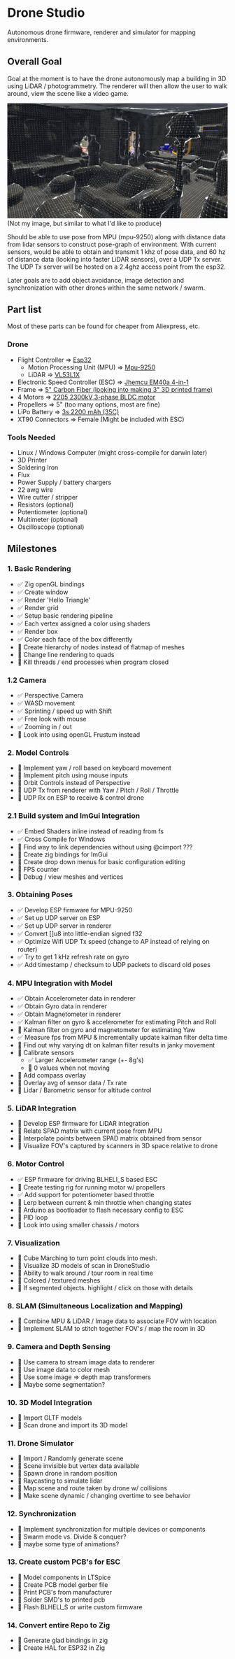 # Drone Studio

Autonomous drone firmware, renderer and simulator for mapping environments.

## Overall Goal

Goal at the moment is to have the drone autonomously map a building in 3D using LiDAR / photogrammetry. The renderer will then allow the user to walk around, view the scene like a video game. 

![alt text](https://github.com/Eykam/DroneStudio/blob/main/assets/hero.png)
(Not my image, but similar to what I'd like to produce)

Should be able to use pose from MPU (mpu-9250) along with distance data from lidar sensors to construct pose-graph of environment. With current sensors, would be able to obtain and transmit 1 khz of pose data, and 60 hz of distance data (looking into faster LiDAR sensors), over a UDP Tx server. The UDP Tx server will be hosted on a 2.4ghz access point from the esp32.

Later goals are to add object avoidance, image detection and synchronization with other drones within the same network / swarm.

## Part list
Most of these parts can be found for cheaper from Aliexpress, etc.

### Drone
- Flight Controller => [Esp32](https://www.amazon.com/dp/B09GK74F7N?ref=ppx_yo2ov_dt_b_fed_asin_title)
  - Motion Processing Unit (MPU) => [Mpu-9250](https://www.amazon.com/dp/B01I1J0Z7Y?ref=ppx_yo2ov_dt_b_fed_asin_title)
  - LiDAR => [VL53L1X](https://www.amazon.com/dp/B0CLDKMGZR?ref=ppx_yo2ov_dt_b_fed_asin_title)
- Electronic Speed Controller (ESC) => [Jhemcu EM40a 4-in-1](https://www.aliexpress.us/item/2255799889128915.html?spm=a2g0o.productlist.main.1.3c37q24Bq24BjE&algo_pvid=f9d88402-ce9d-4e3c-a412-ddb82016e26e&algo_exp_id=f9d88402-ce9d-4e3c-a412-ddb82016e26e-2&pdp_npi=4%40dis%21USD%2123.99%2116.79%21%21%2123.99%2116.79%21%402103245417303536374263010edcc3%2112000024266524726%21sea%21US%216164672369%21X&curPageLogUid=e6vfdxoFeAjy&utparam-url=scene%3Asearch%7Cquery_from%3A)
- Frame => [5" Carbon Fiber (looking into making 3" 3D printed frame)](https://www.aliexpress.us/item/3256806814368043.html?spm=a2g0o.productlist.main.17.56a134f3a8JusT&algo_pvid=1ff9789c-b6ee-44c9-9c11-23c2d6d53f0c&algo_exp_id=1ff9789c-b6ee-44c9-9c11-23c2d6d53f0c-9&pdp_npi=4%40dis%21USD%2125.86%2115.26%21%21%2125.86%2115.26%21%402103209b17303538958174736ead90%2112000039007991042%21sea%21US%216164672369%21X&curPageLogUid=XdxX0TVz20sx&utparam-url=scene%3Asearch%7Cquery_from%3A)
- 4 Motors => [2205 2300kV 3-phase BLDC motor](https://www.aliexpress.us/item/3256806367616768.html?spm=a2g0o.productlist.main.3.3184ZtfdZtfd8D&algo_pvid=d8c1175d-6549-49c9-9d73-1175be48bbf3&algo_exp_id=d8c1175d-6549-49c9-9d73-1175be48bbf3-1&pdp_npi=4%40dis%21USD%2111.69%216.90%21%21%2111.69%216.90%21%402101c5a717303537115667019ee4af%2112000037653045149%21sea%21US%216164672369%21X&curPageLogUid=LovAIBWsRDjV&utparam-url=scene%3Asearch%7Cquery_from%3A)
- Propellers => 5" (too many options, most are fine)
- LiPo Battery => [3s 2200 mAh (35C)](https://www.amazon.com/dp/B0CS2YZCYD?ref=ppx_yo2ov_dt_b_fed_asin_title)
- XT90 Connectors => Female (Might be included with ESC)

### Tools Needed
- Linux / Windows Computer (might cross-compile for darwin later)
- 3D Printer
- Soldering Iron
- Flux
- Power Supply / battery chargers
- 22 awg wire
- Wire cutter / stripper
- Resistors (optional)
- Potentiometer (optional)
- Multimeter (optional)
- Oscilloscope (optional)


## Milestones

### 1. Basic Rendering

- :white_check_mark: Zig openGL bindings
- :white_check_mark: Create window
- :white_check_mark: Render 'Hello Triangle'
- :white_check_mark: Render grid
- :white_check_mark: Setup basic rendering pipeline
- :white_check_mark: Each vertex assigned a color using shaders
- :white_check_mark: Render box
- :white_check_mark: Color each face of the box differently
- :white_square_button: Create hierarchy of nodes instead of flatmap of meshes
- :white_square_button: Change line rendering to quads
- :white_square_button: Kill threads / end processes when program closed

### 1.2 Camera

- :white_check_mark: Perspective Camera
- :white_check_mark: WASD movement
- :white_check_mark: Sprinting / speed up with Shift
- :white_check_mark: Free look with mouse
- :white_check_mark: Zooming in / out
- :white_square_button: Look into using openGL Frustum instead

### 2. Model Controls 

- :white_square_button: Implement yaw / roll based on keyboard movement
- :white_square_button: Implement pitch using mouse inputs
- :white_square_button: Orbit Controls instead of Perspective
- :white_square_button: UDP Tx from renderer with Yaw / Pitch / Roll / Throttle
- :white_square_button: UDP Rx on ESP to receive & control drone

### 2.1 Build system and ImGui Integration

- :white_check_mark: Embed Shaders inline instead of reading from fs
- :white_check_mark: Cross Compile for Windows
- :white_square_button: Find way to link dependencies without using @cimport ???
- :white_square_button: Create zig bindings for ImGui
- :white_square_button: Create drop down menus for basic configuration editing 
- :white_square_button: FPS counter
- :white_square_button: Debug / view meshes and vertices

### 3. Obtaining Poses

- :white_check_mark: Develop ESP firmware for MPU-9250
- :white_check_mark: Set up UDP server on ESP
- :white_check_mark: Set up UDP server in renderer 
- :white_check_mark: Convert []u8 into little-endian signed f32
- :white_check_mark: Optimize Wifi UDP Tx speed (change to AP instead of relying on router)
- :white_check_mark: Try to get 1 kHz refresh rate on gyro
- :white_check_mark: Add timestamp / checksum to UDP packets to discard old poses

### 4. MPU Integration with Model

- :white_check_mark: Obtain Accelerometer data in renderer
- :white_check_mark: Obtain Gyro data in renderer
- :white_check_mark: Obtain Magnetometer in renderer
- :white_check_mark: Kalman filter on gyro & accelerometer for estimating Pitch and Roll
- :white_square_button: Kalman filter on gyro and magnetometer for estimating Yaw
- :white_check_mark: Measure fps from MPU & incrementally update kalman filter delta time
- :white_square_button: Find out why varying dt on kalman filter results in janky movement
- :white_square_button: Calibrate sensors
    - :white_check_mark: Larger Accelerometer range (+- 8g's)
    - :white_square_button: 0 values when not moving
- :white_square_button: Add compass overlay
- :white_square_button: Overlay avg of sensor data / Tx rate
- :white_square_button: Lidar / Barometric sensor for altitude control

### 5. LiDAR Integration

- :white_square_button: Develop ESP firmware for LiDAR integration
- :white_square_button: Relate SPAD matrix with current pose from MPU
- :white_square_button: Interpolate points between SPAD matrix obtained from sensor
- :white_square_button: Visualize FOV's captured by scanners in 3D space relative to drone

### 6. Motor Control
- :white_check_mark: ESP firmware for driving BLHELI_S based ESC
- :white_square_button: Create testing rig for running motor w/ propellers
- :white_check_mark: Add support for potentiometer based throttle
- :white_square_button: Lerp between current & min throttle when changing states
- :white_square_button: Arduino as bootloader to flash necessary config to ESC
- :white_square_button: PID loop
- :white_square_button: Look into using smaller chassis / motors

### 7. Visualization

- :white_square_button: Cube Marching to turn point clouds into mesh.
- :white_square_button: Visualize 3D models of scan in DroneStudio
- :white_square_button: Ability to walk around / tour room in real time
- :white_square_button: Colored / textured meshes
- :white_square_button: If segmented objects. highlight / click on those with details

### 8. SLAM (Simultaneous Localization and Mapping)

- :white_square_button: Combine MPU & LiDAR / Image data to associate FOV with location
- :white_square_button: Implement SLAM to stitch together FOV's / map the room in 3D

### 9. Camera and Depth Sensing

- :white_square_button: Use camera to stream image data to renderer
- :white_square_button: Use image data to color mesh
- :white_square_button: Use some image => depth map transformers
- :white_square_button: Maybe some segmentation? 

### 10. 3D Model Integration

- :white_square_button: Import GLTF models
- :white_square_button: Scan drone and import its 3D model

### 11. Drone Simulator

- :white_square_button: Import / Randomly generate scene
- :white_square_button: Scene invisible but vertex data available
- :white_square_button: Spawn drone in random position
- :white_square_button: Raycasting to simulate lidar
- :white_square_button: Map scene and route taken by drone w/ collisions
- :white_square_button: Make scene dynamic / changing overtime to see behavior

### 12. Synchronization

- :white_square_button: Implement synchronization for multiple devices or components
- :white_square_button: Swarm mode vs. Divide & conquer?
- :white_square_button: maybe some type of animations?


### 13. Create custom PCB's for ESC

- :white_square_button: Model components in LTSpice
- :white_square_button: Create PCB model gerber file
- :white_square_button: Print PCB's from manufacturer
- :white_square_button: Solder SMD's to printed pcb
- :white_square_button: Flash BLHELI_S or write custom firmware


### 14. Convert entire Repo to Zig

- :white_square_button: Generate glad bindings in zig
- :white_square_button: Create HAL for ESP32 in Zig
